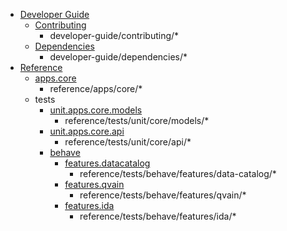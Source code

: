 - [Developer Guide](developer-guide/index.md)
    - [Contributing](developer-guide/contributing/index.md)
        - developer-guide/contributing/*
    - [Dependencies](developer-guide/dependencies/index.md)
        - developer-guide/dependencies/*
- [Reference](reference/index.md)
    - [apps.core](reference/apps/core/index.md)
        - reference/apps/core/*
    - tests
        - [unit.apps.core.models](reference/tests/unit/core/models/index.md)
            - reference/tests/unit/core/models/*
        - [unit.apps.core.api](reference/tests/unit/core/api/index.md)
            - reference/tests/unit/core/api/*
        - [behave](reference/tests/behave/index.md)
            - [features.datacatalog](reference/tests/behave/features/data-catalog/index.md)
                - reference/tests/behave/features/data-catalog/*
            - [features.qvain](reference/tests/behave/features/qvain/index.md)
                - reference/tests/behave/features/qvain/*
            - [features.ida](reference/tests/behave/features/ida/index.md)
                - reference/tests/behave/features/ida/*
